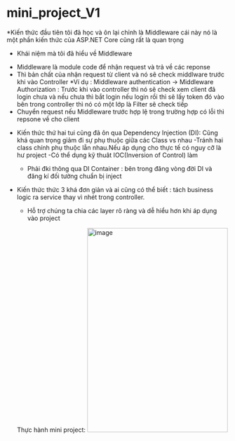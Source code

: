 # mini_project_V1

*Kiến thức đầu tiên tôi đã học và ôn lại chỉnh là Middleware cái này nó là một phần kiến thức của ASP.NET Core cũng rất là quan trọng 
+ Khái niệm mà tôi đã hiểu về Middleware
 - Middleware là module code để nhận request và trả về các reponse
 - Thì bản chất của nhận request từ client và nó sẽ check middlware trước khi vào Controller
   *Ví dụ : Middleware authentication  -> Middleware Authorization : Trước khi vào controller thì nó sẽ check xem client đã login chưa và nếu chưa thì bắt login
   nếu login rồi thì sẽ lấy token đó vào bên trong controller thì nó có một lớp là Filter sẽ check tiếp
- Chuyển request nếu Middleware trước hợp lệ trong trường hợp có lỗi thì repsone về cho client
* Kiến thức thứ hai tui cũng đã ôn qua Dependency Injection (DI): Cũng khá quan trọng giảm đi sự phụ thuộc giữa các Class vs nhau
  -Tránh hai class chính phụ thuộc lẵn nhau.Nếu áp dụng cho thực tế có nguy cỡ là hư project
  -Có thể dụng kỹ thuât IOC(Inversion of Control) làm
  - Phải đki thông qua DI Container : bên trong đăng vòng đời DI và đăng kí đối tường chuẩn bị inject

* Kiến thức thức 3 khá đơn giản và ai cũng có thể biết : tách business logic ra service thay vì nhét trong controller.
  - Hỗ trợ chúng ta chia các layer rõ ràng và dễ hiểu hơn khi áp dụng vào project

  Thực hành mini project: <img width="320" height="466" alt="image" src="https://github.com/user-attachments/assets/e45baf29-5497-4672-b528-27ab6fa645c1" />
